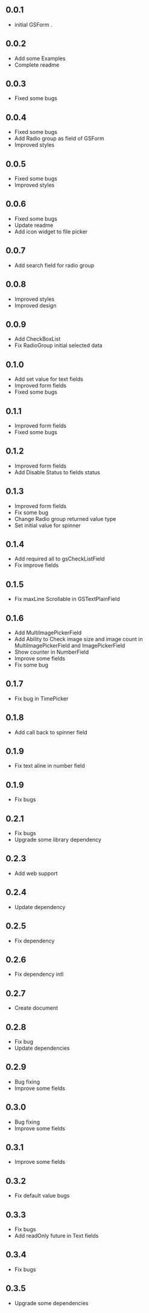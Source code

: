 ## 0.0.1
* initial GSForm .

## 0.0.2
* Add some Examples
* Complete readme

## 0.0.3
* Fixed some bugs

## 0.0.4
* Fixed some bugs
* Add Radio group as field of GSForm
* Improved styles

## 0.0.5
* Fixed some bugs
* Improved styles

## 0.0.6
* Fixed some bugs
* Update readme
* Add icon widget to file picker  

## 0.0.7
* Add search field for radio group

## 0.0.8
* Improved styles
* Improved design

## 0.0.9
* Add CheckBoxList
* Fix RadioGroup initial selected data

## 0.1.0
* Add set value for text fields
* Improved form fields
* Fixed some bugs

## 0.1.1
* Improved form fields
* Fixed some bugs

## 0.1.2
* Improved form fields
* Add Disable Status to fields status

## 0.1.3
* Improved form fields
* Fix some bug 
* Change Radio group returned value type 
* Set initial value for spinner 

## 0.1.4
* Add required all to gsCheckListField
* Fix improve fields   

## 0.1.5
* Fix maxLine Scrollable in GSTextPlainField

## 0.1.6
* Add MultiImagePickerField
* Add Ability to Check image size and image count in MultiImagePickerField and ImagePickerField
* Show counter in NumberField 
* Improve some fields 
* Fix some bug

## 0.1.7
* Fix bug in TimePicker

## 0.1.8
* Add call back to spinner field 


## 0.1.9
* Fix text aline in number field  

## 0.1.9
* Fix bugs  

## 0.2.1
* Fix bugs  
* Upgrade some library dependency

## 0.2.3
* Add web support

## 0.2.4
* Update dependency   

## 0.2.5
* Fix dependency 

## 0.2.6
* Fix dependency intl

## 0.2.7
* Create document
            
## 0.2.8
* Fix bug 
* Update dependencies

## 0.2.9
* Bug fixing
* Improve some fields 

## 0.3.0
* Bug fixing
* Improve some fields 

## 0.3.1
* Improve some fields 

## 0.3.2
* Fix default value bugs

## 0.3.3
* Fix bugs
* Add readOnly future in Text fields

## 0.3.4
* Fix bugs

## 0.3.5
* Upgrade some dependencies


